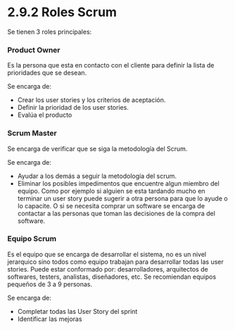 # 2.9.2 Roles Scrum

Se tienen 3 roles principales:

### Product Owner

Es la persona que esta en contacto con el cliente para definir la lista de prioridades que se desean.&#x20;

Se encarga de:

* Crear los user stories y los criterios de aceptación.
* Definir la prioridad de los user stories.
* Evalúa el producto

### Scrum Master

Se encarga de verificar que se siga la metodología del Scrum.&#x20;

Se encarga de:

* Ayudar a los demás a seguir la metodología del scrum.
* Eliminar los posibles impedimentos que encuentre algun miembro del equipo. Como por ejemplo si alguien se esta tardando mucho en terminar un user story puede sugerir a otra persona para que lo ayude o lo capacite. O si se necesita comprar un software se encarga de contactar a las personas que toman las decisiones de la compra del software.

### Equipo Scrum

Es el equipo que se encarga de desarrollar el sistema, no es un nivel jerarquico sino todos como equipo trabajan para desarrollar todas las user stories. Puede estar conformado por: desarrolladores, arquitectos de softwares, testers, analistas, diseñadores, etc. Se recomiendan equipos pequeños de 3 a 9 personas.

Se encarga de:

* Completar todas las User Story del sprint
* Identificar las mejoras

